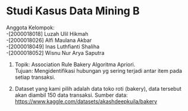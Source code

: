 # Studi Kasus Data Mining B

Anggota Kelompok:   
-[2000018018] Luzah Ulil Hikmah    
-[2000018026] Alfi Maulana Akbar   
-[2000018049] Inas Luthfianti Shaliha   
-[2000018052] Wisnu Nur Arya Saputra  

1. Topik: Association Rule Bakery Algoritma Apriori.   
   Tujuan: Mengidentifikasi hubungan yg sering terjadi antar item pada setiap transaksi.

2. Dataset yang kami pilih adalah data toko roti (bakery), data tersebut akan diambil 150 data transaksi.
   Sumber data: https://www.kaggle.com/datasets/akashdeepkuila/bakery

